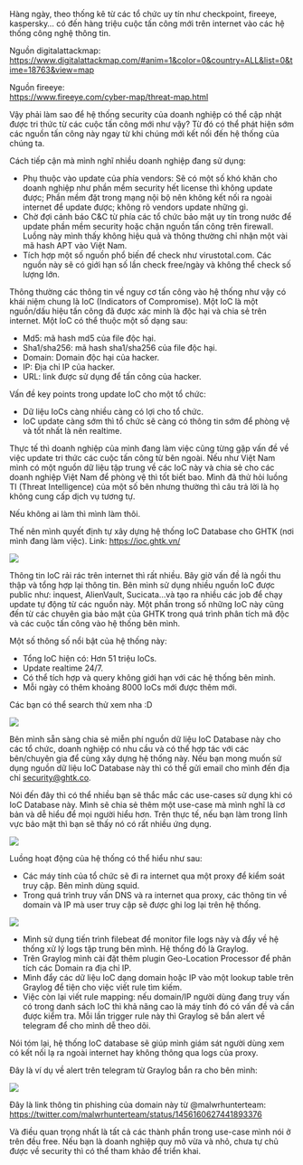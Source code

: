 Hàng ngày, theo thống kê từ các tổ chức uy tín như checkpoint, fireeye, kaspersky… có đến hàng triệu cuộc tấn công mới trên internet vào các hệ thống công nghệ thông tin.

Nguồn digitalattackmap:<br>
https://www.digitalattackmap.com/#anim=1&color=0&country=ALL&list=0&time=18763&view=map

Nguồn fireeye:<br>
https://www.fireeye.com/cyber-map/threat-map.html

Vậy phải làm sao để hệ thống security của doanh nghiệp có thể cập nhật được tri thức từ các cuộc tấn công mới như vậy? Từ đó có thể phát hiện sớm các nguồn tấn công này ngay từ khi chúng mới kết nối đến hệ thống của chúng ta.<br>

Cách tiếp cận mà mình nghĩ nhiều doanh nghiệp đang sử dụng:<br>
-	Phụ thuộc vào update của phía vendors: Sẽ có một số khó khăn cho doanh nghiệp như phần mềm security hết license thì không update được; Phần mềm đặt trong mạng nội bộ nên không kết nối ra ngoài internet để update được; không rõ vendors update những gì.
-	Chờ đợi cảnh báo C&C từ phía các tổ chức bảo mật uy tín trong nước để update phần mềm security hoặc chặn nguồn tấn công trên firewall. Luồng này mình thấy không hiệu quả và thông thường chỉ nhận một vài mã hash APT vào Việt Nam.
-	Tích hợp một số nguồn phổ biến để check như virustotal.com. Các nguồn này sẽ có giới hạn số lần check free/ngày và không thể check số lượng lớn.<br>

Thông thường các thông tin về nguy cơ tấn công vào hệ thống như vậy có khái niệm chung là IoC (Indicators of Compromise). Một IoC là một nguồn/dấu hiệu tấn công đã được xác minh là độc hại và chia sẻ trên internet. Một IoC có thể thuộc một số dạng sau:<br>
-	Md5: mã hash md5 của file độc hại.
-	Sha1/sha256: mã hash sha1/sha256 của file độc hại.
-	Domain: Domain độc hại của hacker.
-	IP: Địa chỉ IP của hacker.
-	URL: link được sử dụng để tấn công của hacker.

Vấn đề key points trong update IoC cho một tổ chức:<br>
-	 Dữ liệu IoCs càng nhiều càng có lợi cho tổ chức.
-	IoC update càng sớm thì tổ chức sẽ càng có thông tin sớm để phòng vệ và tốt nhất là nên realtime.

Thực tế thì doanh nghiệp của mình đang làm việc cũng từng gặp vấn đề về việc update tri thức các cuộc tấn công từ bên ngoài. Nếu như Việt Nam mình có một nguồn dữ liệu tập trung về các IoC này và chia sẻ cho các doanh nghiệp Việt Nam để phòng vệ thì tốt biết bao. Mình đã thử hỏi luồng TI (Threat Intelligence) của một số bên nhưng thường thì câu trả lời là họ không cung cấp dịch vụ tương tự.

Nếu không ai làm thì mình làm thôi.

Thế nên mình quyết định tự xây dựng hệ thống IoC Database cho GHTK (nơi mình đang làm việc). Link: https://ioc.ghtk.vn/

![](https://images.viblo.asia/5cbf84a3-3215-4563-b208-4664e2e1e8ec.PNG)

Thông tin IoC rải rác trên internet thì rất nhiều. Bây giờ vấn đề là ngồi thu thập và tổng hợp lại thông tin. Bên mình sử dụng nhiều nguồn IoC được public như: inquest, AlienVault, Sucicata…và tạo ra nhiều các job để chạy update tự động từ các nguồn này. Một phần trong số những IoC này cũng đến từ các chuyên gia bảo mật của GHTK trong quá trình phân tích mã độc và các cuộc tấn công vào hệ thống bên mình.

Một số thông số nổi bật của hệ thống này:
-	Tổng IoC hiện có: Hơn 51 triệu IoCs.
-	Update realtime 24/7.
-	Có thể tích hợp và query không giới hạn với các hệ thống bên mình.
-	Mỗi ngày có thêm khoảng 8000 IoCs mới được thêm mới.

Các bạn có thể search thử xem nha :D

![](https://images.viblo.asia/2407f5d6-447b-456e-8975-90b28552a038.PNG)

Bên mình sẵn sàng chia sẻ miễn phí nguồn dữ liệu IoC Database này cho các tổ chức,  doanh nghiệp có nhu cầu và có thể hợp tác với các bên/chuyên gia để cùng xây dựng hệ thống này. Nếu bạn mong muốn sử dụng nguồn dữ liệu IoC Database này thì có thể gửi email cho mình đến địa chỉ security@ghtk.co.

Nói đến đây thì có thể nhiều bạn sẽ thắc mắc các use-cases sử dụng khi có IoC Database này. Mình sẽ chia sẻ thêm một use-case mà mình nghĩ là cơ bản và dễ hiểu để mọi người hiểu hơn. Trên thực tế, nếu bạn làm trong lĩnh vực bảo mật thì bạn sẽ thấy nó có rất nhiều ứng dụng.

![](https://images.viblo.asia/2f48896c-9c13-4496-abd2-6ccb7d09f6da.PNG)

Luồng hoạt động của hệ thống có thể hiểu như sau:
-	Các máy tính của tổ chức sẽ đi ra internet qua một proxy để kiểm soát truy cập. Bên mình dùng squid.
-	Trong quá trình truy vấn DNS và ra internet qua proxy, các thông tin về domain và IP mà user truy cập sẽ được ghi log lại trên hệ thống.

![](https://images.viblo.asia/d89c1adb-3030-409e-bb88-e84d1ed8a287.PNG)

-	Mình sử dụng tiến trình filebeat để monitor file logs này và đẩy về hệ thống xử lý logs tập trung bên mình. Hệ thống đó là Graylog.
-	Trên Graylog mình cài đặt thêm plugin Geo-Location Processor để phân tích các Domain ra địa chỉ IP.
-	Mình đẩy các dữ liệu IoC dạng domain hoặc IP vào một lookup table trên Graylog để tiện cho việc viết rule tìm kiếm.
-	Việc còn lại viết rule mapping: nếu domain/IP người dùng đang truy vấn có trong danh sách IoC thì khả năng cao là máy tính đó có vấn đề và cần được kiểm tra. Mỗi lần trigger rule này thì Graylog sẽ bắn alert về telegram để cho mình dễ theo dõi.

Nói tóm lại, hệ thống IoC database sẽ giúp mình giám sát người dùng xem có kết nối lạ ra ngoài internet hay không thông qua logs của proxy.

Đây là ví dụ về alert trên telegram từ Graylog bắn ra cho bên mình:

![](https://images.viblo.asia/8f21acb7-9d2f-4ba5-b10b-09043d3c8945.PNG)

Đây là link thông tin phishing của domain này từ @malwrhunterteam: https://twitter.com/malwrhunterteam/status/1456160627441893376

Và điều quan trọng nhất là tất cả các thành phần trong use-case mình nói ở trên đều free. Nếu bạn là doanh nghiệp quy mô vừa và nhỏ, chưa tự chủ được về security thì có thể tham khảo để triển khai.<br>
